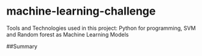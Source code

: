# machine-learning-challenge

Tools and Technologies used in this project: Python for programming, SVM and Random forest as Machine Learning Models 
 
##Summary